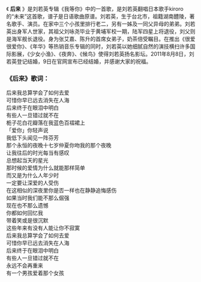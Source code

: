 

《 **后来**
》是刘若英专辑《我等你》中的一首歌，是刘若英翻唱日本歌手kiroro的“未来”这首歌，谱子是日语歌曲原谱。刘若英，生于台北市，祖籍湖南醴陵，著名歌手、演员。在家中三个小孩里排行老二，另有一姊及一同父异母的弟弟。刘若英出身军人世家，其祖父刘咏尧毕业于黄埔军校一期，陆军四星上将退役，刘父则是海军舰长退役。身为张艾嘉、陈升的首席女弟子，奶茶倍受瞩目。在推出《很爱很爱你》、《年华》等热销音乐专辑的同时，刘若英以她细腻自然的演技横扫许多国际影展，《少女小渔》、《夜奔》、《候鸟》使得刘若英扬名影坛。2011年8月8日，刘若英登记结婚，9日在官网宣布已经结婚，并感谢大家的祝福。

### 《后来》歌词：

后来我总算学会了如何去爱  
可惜你早已远去消失在人海  
后来终于在眼泪中明白  
有些人一旦错过就不在  
栀子花白花瓣落在我蓝色百褶裙上  
「爱你」你轻声说  
我低下头闻见一阵芬芳  
那个永恒的夜晚十七岁仲夏你吻我的那个夜晚  
让我往后的时光每当有感叹  
总想起当天的星光  
那时候的爱情为什么就能那样简单  
而又是为什么人年少时  
一定要让深爱的人受伤  
在这相似的深夜里你是否一样也在静静追悔感伤  
如果当时我们能不那么倔强  
现在也不那么遗憾  
你都如何回忆我  
带着笑或是很沉默  
这些年来有没有人能让你不寂寞  
后来我总算学会了如何去爱  
可惜你早已远去消失在人海  
后来终于在眼泪中明白  
有些人一旦错过就不在  
永远不会再重来  
有一个男孩爱着那个女孩

